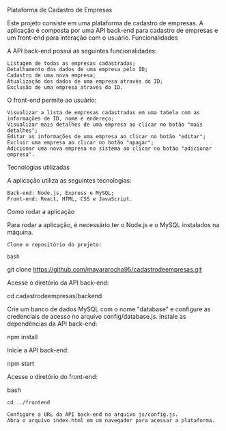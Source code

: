 Plataforma de Cadastro de Empresas

Este projeto consiste em uma plataforma de cadastro de empresas. A aplicação é composta por uma API back-end para cadastro de empresas e um front-end para interação com o usuário.
Funcionalidades

A API back-end possui as seguintes funcionalidades:

    Listagem de todas as empresas cadastradas;
    Detalhamento dos dados de uma empresa pelo ID;
    Cadastro de uma nova empresa;
    Atualização dos dados de uma empresa através do ID;
    Exclusão de uma empresa através do ID.

O front-end permite ao usuário:

    Visualizar a lista de empresas cadastradas em uma tabela com as informações de ID, nome e endereço;
    Visualizar mais detalhes de uma empresa ao clicar no botão "mais detalhes";
    Editar as informações de uma empresa ao clicar no botão "editar";
    Excluir uma empresa ao clicar no botão "apagar";
    Adicionar uma nova empresa no sistema ao clicar no botão "adicionar empresa".

Tecnologias utilizadas

A aplicação utiliza as seguintes tecnologias:

    Back-end: Node.js, Express e MySQL;
    Front-end: React, HTML, CSS e JavaScript.

Como rodar a aplicação

Para rodar a aplicação, é necessário ter o Node.js e o MySQL instalados na máquina.

    Clone o repositório do projeto:

    bash

git clone https://github.com/mayararocha95/cadastrodeempresas.git

Acesse o diretório da API back-end:

cd cadastrodeempresas/backend

Crie um banco de dados MySQL com o nome "database" e configure as credenciais de acesso no arquivo config/database.js.
Instale as dependências da API back-end:

npm install

Inicie a API back-end:

npm start

Acesse o diretório do front-end:

bash

    cd ../frontend

    Configure a URL da API back-end no arquivo js/config.js.
    Abra o arquivo index.html em um navegador para acessar a plataforma.

